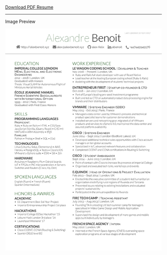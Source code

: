 [Download PDF Resume](https://github.com/alex-felix/resume/raw/master/resume_v3.pdf)

---

Image Preview

![Resume](resume_v3.jpg "Resume")
